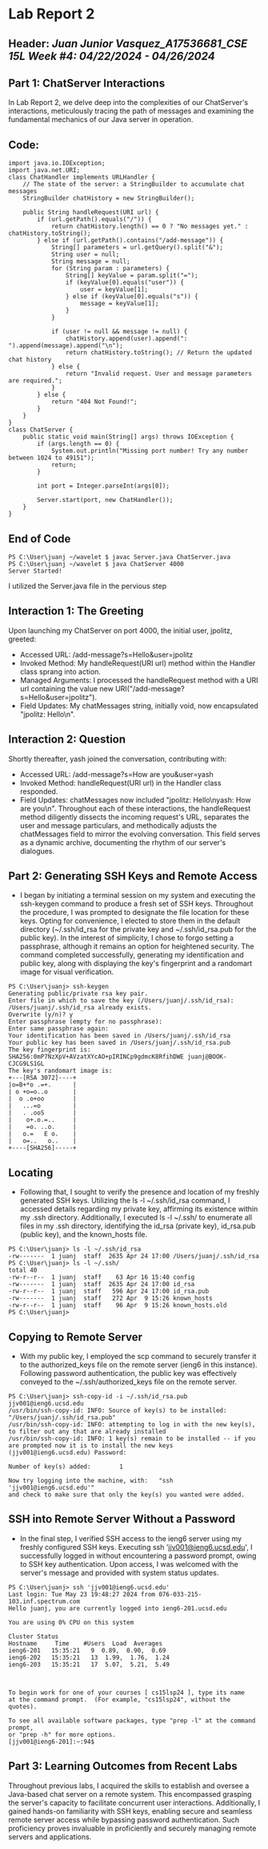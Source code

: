 # Lab Report 2
## Header: *Juan Junior Vasquez_A17536681_CSE 15L Week #4: 04/22/2024 - 04/26/2024*
## Part 1: ChatServer Interactions
In Lab Report 2, we delve deep into the complexities of our ChatServer's interactions, meticulously tracing the path of messages and examining the fundamental mechanics of our Java server in operation.
## Code:
```
import java.io.IOException;
import java.net.URI;
class ChatHandler implements URLHandler {
    // The state of the server: a StringBuilder to accumulate chat messages
    StringBuilder chatHistory = new StringBuilder();

    public String handleRequest(URI url) {
        if (url.getPath().equals("/")) {
            return chatHistory.length() == 0 ? "No messages yet." : chatHistory.toString();
        } else if (url.getPath().contains("/add-message")) {
            String[] parameters = url.getQuery().split("&");
            String user = null;
            String message = null;
            for (String param : parameters) {
                String[] keyValue = param.split("=");
                if (keyValue[0].equals("user")) {
                    user = keyValue[1];
                } else if (keyValue[0].equals("s")) {
                    message = keyValue[1];
                }
            }

            if (user != null && message != null) {
                chatHistory.append(user).append(": ").append(message).append("\n");
                return chatHistory.toString(); // Return the updated chat history
            } else {
                return "Invalid request. User and message parameters are required.";
            }
        } else {
            return "404 Not Found!";
        }
    }
}
class ChatServer {
    public static void main(String[] args) throws IOException {
        if (args.length == 0) {
            System.out.println("Missing port number! Try any number between 1024 to 49151");
            return;
        }

        int port = Integer.parseInt(args[0]);

        Server.start(port, new ChatHandler());
    }
}
```
## End of Code

```
PS C:\User\juanj ~/wavelet $ javac Server.java ChatServer.java
PS C:\User\juanj ~/wavelet $ java ChatServer 4000
Server Started!
```
I utilized the Server.java file in the pervious step

## Interaction 1: The Greeting
Upon launching my ChatServer on port 4000, the initial user, jpolitz, greeted:
+ Accessed URL: /add-message?s=Hello&user=jpolitz
+ Invoked Method: My handleRequest(URI url) method within the Handler class sprang into action.
+ Managed Arguments: I processed the handleRequest method with a URI url containing the value new URI("/add-message?s=Hello&user=jpolitz").
+ Field Updates: My chatMessages string, initially void, now encapsulated "jpolitz: Hello\n".

## Interaction 2: Question
Shortly thereafter, yash joined the conversation, contributing with:
+ Accessed URL: /add-message?s=How are you&user=yash
+ Invoked Method: handleRequest(URI url) in the Handler class responded.
+ Field Updates: chatMessages now included "jpolitz: Hello\nyash: How are you\n".
Throughout each of these interactions, the handleRequest method diligently dissects the incoming request's URL, separates the user and message particulars, and methodically adjusts the chatMessages field to mirror the evolving conversation. This field serves as a dynamic archive, documenting the rhythm of our server's dialogues.

## Part 2: Generating SSH Keys and Remote Access
+ I began by initiating a terminal session on my system and executing the ssh-keygen command to produce a fresh set of SSH keys. Throughout the procedure, I was prompted to designate the file location for these keys. Opting for convenience, I elected to store them in the default directory (~/.ssh/id_rsa for the private key and ~/.ssh/id_rsa.pub for the public key). In the interest of simplicity, I chose to forgo setting a passphrase, although it remains an option for heightened security. The command completed successfully, generating my identification and public key, along with displaying the key's fingerprint and a randomart image for visual verification.
```
PS C:\User\juanj> ssh-keygen
Generating public/private rsa key pair.
Enter file in which to save the key (/Users/juanj/.ssh/id_rsa): 
/Users/juanj/.ssh/id_rsa already exists.
Overwrite (y/n)? y
Enter passphrase (empty for no passphrase): 
Enter same passphrase again: 
Your identification has been saved in /Users/juanj/.ssh/id_rsa
Your public key has been saved in /Users/juanj/.ssh/id_rsa.pub
The key fingerprint is:
SHA256:0mP7NzXpV+AVzatXYcAO+pIRINCp9gdmcK8RfihDWE juanj@BOOK-CJCG9LS1GL
The key's randomart image is:
+---[RSA 3072]----+
|o=B+*o .=+.      |
| o +o=o..o       |
|  o .o+oo        |
|   ...=o         |
|   . .ooS        |
|    o+.o.=..     |
|    =o. ..o.     |
|   o.=   E o.    |
|   o=..   o..    |
+----[SHA256]-----+
```
## Locating
+ Following that, I sought to verify the presence and location of my freshly generated SSH keys. Utilizing the ls -l ~/.ssh/id_rsa command, I accessed details regarding my private key, affirming its existence within my .ssh directory. Additionally, I executed ls -l ~/.ssh/ to enumerate all files in my .ssh directory, identifying the id_rsa (private key), id_rsa.pub (public key), and the known_hosts file.

```
PS C:\User\juanj> ls -l ~/.ssh/id_rsa
-rw-------  1 juanj  staff  2635 Apr 24 17:00 /Users/juanj/.ssh/id_rsa
PS C:\User\juanj> ls -l ~/.ssh/
total 40
-rw-r--r--  1 juanj  staff    63 Apr 16 15:40 config
-rw-------  1 juanj  staff  2635 Apr 24 17:00 id_rsa
-rw-r--r--  1 juanj  staff   596 Apr 24 17:00 id_rsa.pub
-rw-------  1 juanj  staff   272 Apr  9 15:26 known_hosts
-rw-r--r--  1 juanj  staff    96 Apr  9 15:26 known_hosts.old
PS C:\User\juanj>
```

## Copying to Remote Server
+ With my public key, I employed the scp command to securely transfer it to the authorized_keys file on the remote server (ieng6 in this instance). Following password authentication, the public key was effectively conveyed to the ~/.ssh/authorized_keys file on the remote server.

```
PS C:\User\juanj> ssh-copy-id -i ~/.ssh/id_rsa.pub jjv001@ieng6.ucsd.edu 
/usr/bin/ssh-copy-id: INFO: Source of key(s) to be installed: "/Users/juanj/.ssh/id_rsa.pub"
/usr/bin/ssh-copy-id: INFO: attempting to log in with the new key(s), to filter out any that are already installed
/usr/bin/ssh-copy-id: INFO: 1 key(s) remain to be installed -- if you are prompted now it is to install the new keys
(jjv001@ieng6.ucsd.edu) Password: 

Number of key(s) added:        1

Now try logging into the machine, with:   "ssh 'jjv001@ieng6.ucsd.edu'"
and check to make sure that only the key(s) you wanted were added.
```

## SSH into Remote Server Without a Password
+ In the final step, I verified SSH access to the ieng6 server using my freshly configured SSH keys. Executing ssh 'jjv001@ieng6.ucsd.edu', I successfully logged in without encountering a password prompt, owing to SSH key authentication. Upon access, I was welcomed with the server's message and provided with system status updates.

```
PS C:\User\juanj> ssh 'jjv001@ieng6.ucsd.edu'
Last login: Tue May 23 19:48:27 2024 from 076-033-215-103.inf.spectrum.com
Hello juanj, you are currently logged into ieng6-201.ucsd.edu

You are using 0% CPU on this system

Cluster Status 
Hostname     Time    #Users  Load  Averages  
ieng6-201   15:35:21   9  0.89,  0.90,  0.69
ieng6-202   15:35:21   13  1.99,  1.76,  1.24
ieng6-203   15:35:21   17  5.07,  5.21,  5.49

 

To begin work for one of your courses [ cs15lsp24 ], type its name 
at the command prompt.  (For example, "cs15lsp24", without the quotes).

To see all available software packages, type "prep -l" at the command prompt,
or "prep -h" for more options.
[jjv001@ieng6-201]:~:94$
```

## Part 3: Learning Outcomes from Recent Labs
Throughout previous labs, I acquired the skills to establish and oversee a Java-based chat server on a remote system. This encompassed grasping the server's capacity to facilitate concurrent user interactions. Additionally, I gained hands-on familiarity with SSH keys, enabling secure and seamless remote server access while bypassing password authentication. Such proficiency proves invaluable in proficiently and securely managing remote servers and applications.
